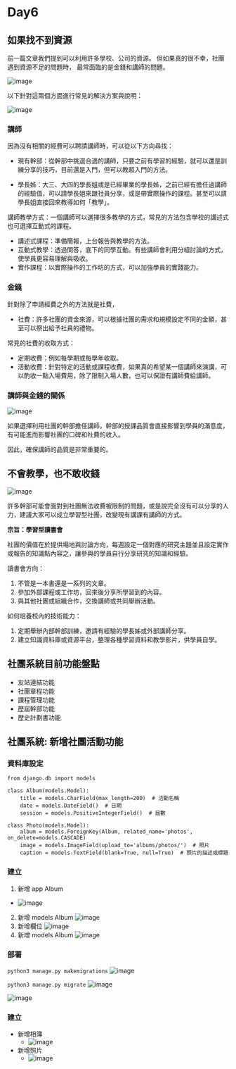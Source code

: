 # Day6
## 如果找不到資源

前一篇文章我們提到可以利用許多學校、公司的資源。
但如果真的很不幸，社團遇到資源不足的問題時，
最常面臨的是金錢和講師的問題。

![image](https://github.com/fei3363/ithelp_sec_club/assets/82772249/dc82b0c2-4e7a-45ac-a01e-12e5a9fe1858)

以下針對這兩個方面進行常見的解決方案與說明：

![image](https://github.com/fei3363/ithelp_sec_club/assets/82772249/1a7ca50d-ed8a-49b5-8062-a699ab101564)

### 講師

因為沒有相關的經費可以聘請講師時，可以從以下方向尋找：

- 現有幹部：從幹部中挑選合適的講師，只要之前有學習的經驗，就可以還是訓練分享的技巧，目前還是入門，但可以教超入門的方法。
  
- 學長姊：大三、大四的學長姐或是已經畢業的學長姊，之前已經有擔任過講師的經驗值，可以請學長姐來跟社員分享，或是帶實際操作的課程。甚至可以請學長姐直接回來教導如何「教學」。
  
講師教學方式：一個講師可以選擇很多教學的方式，常見的方法包含學校的講述式也可選擇互動式的課程。

- 講述式課程：準備簡報，上台報告與教學的方法。
- 互動式教學：透過問答，底下的同學互動。有些講師會利用分組討論的方式，使學員更容易理解與吸收。
- 實作課程：以實際操作的工作坊的方式，可以加強學員的實踐能力。

### 金錢

針對除了申請經費之外的方法就是社費，

- 社費：許多社團的資金來源，可以根據社團的需求和規模設定不同的金額，甚至可以祭出給予社員的禮物。

常見的社費的收取方式：
- 定期收費：例如每學期或每學年收取。
- 活動收費：針對特定的活動或課程收費，如果真的希望某一個講師來演講，可以酌收一點入場費用，除了限制入場人數，也可以保證有講師費給講師。

### 講師與金錢的關係
![image](https://github.com/fei3363/ithelp_sec_club/assets/82772249/b4335373-b7d2-4f29-b214-8b757e523771)


如果選擇利用社團的幹部擔任講師，幹部的授課品質會直接影響到學員的滿意度，有可能進而影響社團的口碑和社費的收入。

因此，確保講師的品質是非常重要的。

## 不會教學，也不敢收錢
![image](https://github.com/fei3363/ithelp_sec_club/assets/82772249/fad9bb8a-dec0-429c-bef9-5df0ed657d4d)


許多幹部可能會面對到社團無法收費被限制的問題，或是說完全沒有可以分享的人力，建議大家可以成立學習型社團，改變現有講課有講師的方式。

**宗旨：學習型讀書會**

社團的價值在於提供場地與討論方向，每週設定一個對應的研究主題並且設定實作或報告的知識點內容之，讓參與的學員自行分享研究的知識和經驗。

讀書會方向：
1. 不管是一本書還是一系列的文章。
2. 參加外部課程或工作坊，回來後分享所學習到的內容。
3. 與其他社團或組織合作，交換講師或共同舉辦活動。


如何培養校內的技術能力：
1. 定期舉辦內部幹部訓練，邀請有經驗的學長姊或外部講師分享。
2. 建立知識資料庫或資源平台，整理各種學習資料和教學影片，供學員自學。


## 社團系統目前功能盤點
- 友站連結功能
- 社團章程功能
- 課程管理功能
- 歷屆幹部功能
- 歷史計劃書功能

## 社團系統: 新增社團活動功能

### 資料庫設定

```
from django.db import models

class Album(models.Model):
    title = models.CharField(max_length=200)  # 活動名稱
    date = models.DateField()  # 日期
    session = models.PositiveIntegerField()  # 屆數

class Photo(models.Model):
    album = models.ForeignKey(Album, related_name='photos', on_delete=models.CASCADE)
    image = models.ImageField(upload_to='albums/photos/')  # 照片
    caption = models.TextField(blank=True, null=True)  # 照片的描述或標題
```

### 建立

1. 新增 app Album
- ![image](https://github.com/fei3363/ithelp_sec_club/assets/82772249/47e84201-dab9-4a05-8f01-4e2c460226c6)
2. 新增 models Album
![image](https://github.com/fei3363/ithelp_sec_club/assets/82772249/4e198a46-87f2-4f81-b544-5ad2bb2e1c0a)
3. 新增欄位
![image](https://github.com/fei3363/ithelp_sec_club/assets/82772249/3e89702b-ee23-49e2-a8bb-153e98393f8e)
4. 新增 models Album
![image](https://github.com/fei3363/ithelp_sec_club/assets/82772249/435c0264-2316-4b8a-a5df-84f55b9a4eb0)


### 部署
`python3 manage.py makemigrations`
![image](https://github.com/fei3363/ithelp_sec_club/assets/82772249/9388cd85-9cd1-4490-9b1f-7cf7eaad004a)

`python3 manage.py migrate`
![image](https://github.com/fei3363/ithelp_sec_club/assets/82772249/452ddc1e-249a-4e8e-bdf2-c99f9d166a7d)


![image](https://github.com/fei3363/ithelp_sec_club/assets/82772249/70f919e9-5f52-4d32-a544-7b9ed1f9a034)


### 建立
- 新增相簿
  - ![image](https://github.com/fei3363/ithelp_sec_club/assets/82772249/990b1b75-784c-4984-9b73-b6a6bdde2c4a)
- 新增照片
  - ![image](https://github.com/fei3363/ithelp_sec_club/assets/82772249/17747020-4a3f-4607-81fc-87903ef31a2a)


